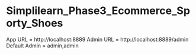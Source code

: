 # Simplilearn_Phase3_Ecommerce_Sporty_Shoes
App URL = http://localhost:8889
Admin URL = http://localhost:8889/admin
Default Admin = admin,admin
